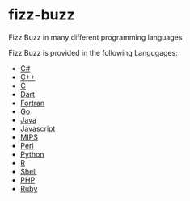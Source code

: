 # fizz-buzz
Fizz Buzz in many different programming languages

Fizz Buzz is provided in the following Langugages:
- [C#](https://github.com/learnbasics/fizz-buzz/blob/master/C%23.cs)
- [C++](https://github.com/learnbasics/fizz-buzz/blob/master/C%2B%2B.cpp)
- [C](https://github.com/learnbasics/fizz-buzz/blob/master/C.c)
- [Dart](https://github.com/learnbasics/fizz-buzz/blob/master/Dart.dart)
- [Fortran](https://github.com/learnbasics/fizz-buzz/blob/master/Fortran.f90)
- [Go](https://github.com/learnbasics/fizz-buzz/blob/master/Go.go)
- [Java](https://github.com/learnbasics/fizz-buzz/blob/master/Java.java)
- [Javascript](https://github.com/learnbasics/fizz-buzz/blob/master/JavaScript.js)
- [MIPS](https://github.com/learnbasics/fizz-buzz/blob/master/MIPS.s)
- [Perl](https://github.com/learnbasics/fizz-buzz/blob/master/Perl.pl)
- [Python](https://github.com/learnbasics/fizz-buzz/blob/master/Python.py)
- [R](https://github.com/learnbasics/fizz-buzz/blob/master/R.R)
- [Shell](https://github.com/learnbasics/fizz-buzz/blob/master/fizzbuzz.sh)
- [PHP](https://github.com/learnbasics/fizz-buzz/blob/master/php.php)
- [Ruby](https://github.com/learnbasics/fizz-buzz/blob/master/ruby.rb)
